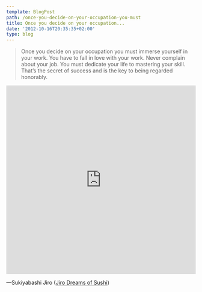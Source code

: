 ```yaml
---
template: BlogPost
path: /once-you-decide-on-your-occupation-you-must
title: Once you decide on your occupation...
date: '2012-10-16T20:35:35+02:00'
type: blog
---
```


> Once you decide on your occupation you must immerse yourself in your work.
> You have to fall in love with your work. Never complain about your job. You must dedicate your life to mastering  your skill.
> That’s the secret of success and is the key to being regarded honorably.

<iframe src="https://player.vimeo.com/video/36319857" width="100%" height="500" frameborder="0" webkitallowfullscreen mozallowfullscreen allowfullscreen></iframe>

—Sukiyabashi Jiro ([Jiro Dreams of Sushi](http://vimeo.com/36319857))
